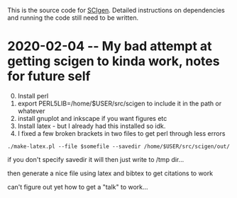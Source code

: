 This is the source code for
[SCIgen](http://pdos.csail.mit.edu/scigen).  Detailed instructions on
dependencies and running the code still need to be written.

# 2020-02-04 -- My bad attempt at getting scigen to kinda work, notes for future self

0. Install perl 
1. export PERL5LIB=/home/$USER/src/scigen to include it in the path or whatever
2. install gnuplot and inkscape if you want figures etc
3. Install latex - but I already had this installed so idk.
4. I fixed a few broken brackets in two files to get perl through less errors
```
./make-latex.pl --file $somefile --savedir /home/$USER/src/scigen/out/
```
if you don't specify savedir it will then just write to /tmp dir...


then generate a nice file using latex and bibtex to get citations to work

can't figure out yet how to get a "talk" to work...


